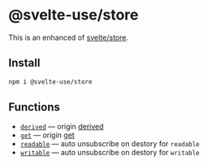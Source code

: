 # @svelte-use/store

This is an enhanced of [svelte/store](https://svelte.dev/docs#svelte_store).

## Install

```bash
npm i @svelte-use/store
```

## Functions

<!--GENERATED LIST, DO NOT MODIFY MANUALLY-->
<!--FUNCTIONS_LIST_STARTS-->
  - [`derived`](https://svelte-use.vercel.app/store/derived/) — origin [derived](https://svelte.dev/docs#derived)
  - [`get`](https://svelte-use.vercel.app/store/get/) — origin [get](https://svelte.dev/docs#get)
  - [`readable`](https://svelte-use.vercel.app/store/readable/) — auto unsubscribe on destory for `readable`
  - [`writable`](https://svelte-use.vercel.app/store/writable/) — auto unsubscribe on destory for `writable`


<!--FUNCTIONS_LIST_ENDS-->
